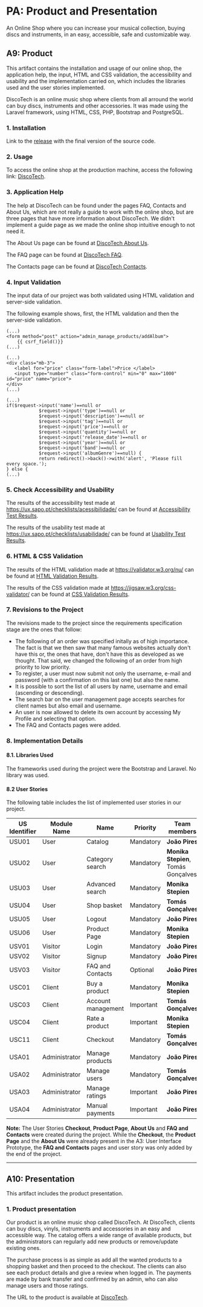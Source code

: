 # PA: Product and Presentation

An Online Shop where you can increase your musical collection, buying discs and instruments, in an easy, accessible, safe and customizable way.

## A9: Product

This artifact contains the installation and usage of our online shop, the application help, the input, HTML and CSS validation, the accessibility and usability and the implementation carried on, which includes the libraries used and the user stories implemented.

DiscoTech is an online music shop where clients from all arround the world can buy discs, instruments and other accessories. It was made using the Laravel framework, using HTML, CSS, PHP, Bootstrap and PostgreSQL.

### 1. Installation

Link to the [release](https://git.fe.up.pt/lbaw/lbaw2021/lbaw2126/-/tags/PA) with the final version of the source code.

### 2. Usage

To access the online shop at the production machine, access the following link: [DiscoTech](http://lbaw2126.lbaw-prod.fe.up.pt). 

### 3. Application Help

The help at DiscoTech can be found under the pages FAQ, Contacts and About Us, which are not really a guide to work with the online shop, but are three pages that have more information about DiscoTech. We didn't implement a guide page as we made the online shop intuitive enough to not need it.

The About Us page can be found at [DiscoTech About Us](http://lbaw2126.lbaw-prod.fe.up.pt/aboutus).

The FAQ page can be found at [DiscoTech FAQ](http://lbaw2126.lbaw-prod.fe.up.pt/faq).

The Contacts page can be found at [DiscoTech Contacts](http://lbaw2126.lbaw-prod.fe.up.pt/contacts).

### 4. Input Validation
 
The input data of our project was both validated using HTML validation and server-side validation.

The following example shows, first, the HTML validation and then the server-side validation.
 
```
(...)
<form method="post" action="admin_manage_products/addAlbum">
    {{ csrf_field()}}
(...)

(...)
<div class="mb-3">
   <label for="price" class="form-label">Price </label>
   <input type="number" class="form-control" min="0" max="1000" id="price" name="price">
</div>
(...)
```

```
(...)
if($request->input('name')==null or
            $request->input('type')==null or
            $request->input('description')==null or
            $request->input('tag')==null or
            $request->input('price')==null or
            $request->input('quantity')==null or
            $request->input('release_date')==null or
            $request->input('year')==null or
            $request->input('band')==null or
            $request->input('albumGenre')==null) {
            return redirect()->back()->with('alert', 'Please fill every space.');
} else {
(...)
```


### 5. Check Accessibility and Usability

The results of the accessibility test made at https://ux.sapo.pt/checklists/acessibilidade/ can be found at [Accessibility Test Results](https://git.fe.up.pt/lbaw/lbaw2021/lbaw2126/-/blob/Documents/doc/accessibility_checklist.pdf).

The results of the usability test made at https://ux.sapo.pt/checklists/usabilidade/ can be found at [Usability Test Results](https://git.fe.up.pt/lbaw/lbaw2021/lbaw2126/-/blob/Documents/doc/usability_checklist.pdf).

### 6. HTML & CSS Validation

The results of the HTML validation made at https://validator.w3.org/nu/ can be found at [HTML Validation Results](https://git.fe.up.pt/lbaw/lbaw2021/lbaw2126/-/blob/Documents/doc/html.pdf).

The results of the CSS validation made at https://jigsaw.w3.org/css-validator/ can be found at [CSS Validation Results](https://git.fe.up.pt/lbaw/lbaw2021/lbaw2126/-/blob/Documents/doc/css.pdf).

### 7. Revisions to the Project

The revisions made to the project since the requirements specification stage are the ones that follow:

- The following of an order was specified initally as of high importance. The fact is that we then saw that many famous websites actually don't have this or, the ones that have, don't have this as developed as we thought. That said, we changed the following of an order from high priority to low priority.
- To register, a user must now submit not only the username, e-mail and password (with a confirmation on this last one) but also the name.
- It is possible to sort the list of all users by name, username and email (ascending or descending).
- The search bar on the user management page accepts searches for client names but also email and username.
- An user is now allowed to delete its own account by accessing My Profile and selecting that option.
- The FAQ and Contacts pages were added.

### 8. Implementation Details

#### 8.1. Libraries Used

The frameworks used during the project were the Bootstrap and Laravel. No library was used.

#### 8.2 User Stories

The following table includes the list of implemented user stories in our project. 

| US Identifier | Module Name | Name | Priority | Team members | State  |
| - | - | - | - | - | - |
| USU01 | User | Catalog | Mandatory | **João Pires** | 100% |
| USU02 | User | Category search | Mandatory | **Monika Stepien**, Tomás Gonçalves | 100% |
| USU03 | User | Advanced search | Mandatory | **Monika Stepien** | 100% |
| USU04 | User | Shop basket | Mandatory | **Tomás Gonçalves** | 100% |
| USU05 | User | Logout | Mandatory | **João Pires** | 100% |
| USU06 | User | Product Page | Mandatory | **Monika Stepien** | 100% |
| USV01 | Visitor | Login | Mandatory | **João Pires** | 100% |
| USV02 | Visitor | Signup | Mandatory | **João Pires** | 100% |
| USV03 | Visitor | FAQ and Contacts | Optional | **João Pires** | 100% |
| USC01 | Client | Buy a product | Mandatory | **Monika Stepien** | 100% |
| USC03 | Client | Account management | Important | **Tomás Gonçalves** | 100% |
| USC04 | Client | Rate a product | Important | **Monika Stepien** | 100% |
| USC11 | Client | Checkout | Mandatory | **Tomás Gonçalves** | 100% |
| USA01 | Administrator | Manage products | Mandatory | **João Pires** | 100% |
| USA02 | Administrator | Manage users | Mandatory | **Tomás Gonçalves**| 100% |
| USA03 | Administrator | Manage ratings | Important | **João Pires** | 100% |
| USA04 | Administrator | Manual payments | Important | **João Pires** | 100% |

**Note:** The User Stories **Checkout**, **Product Page**, **About Us** and **FAQ and Contacts** were created during the project. While the **Checkout**, the **Product Page** and the **About Us** were already present in the A3: User Interface Prototype, the **FAQ and Contacts** pages and user story was only added by the end of the project.

---

## A10: Presentation
 
This artifact includes the product presentation.

### 1. Product presentation

Our product is an online music shop called DiscoTech. At DiscoTech, clients can buy discs, vinyls, instruments and accessories in an easy and accessible way. The catalog offers a wide range of available products, but the administrators can regularly add new products or remove/update existing ones. 

The purchase process is as simple as add all the wanted products to a shopping basket and then proceed to the checkout. The clients can also see each product details and give a review when logged in. The payments are made by bank transfer and confirmed by an admin, who can also manage users and those ratings. 

The URL to the product is available at [DiscoTech](http://lbaw21gg.lbaw-prod.fe.up.pt).

